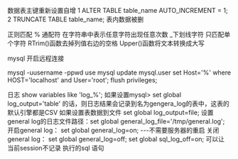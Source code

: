数据表主键重新设置自增
1
ALTER TABLE table_name AUTO_INCREMENT = 1;
2
TRUNCATE TABLE table_name;  表内数据被删

正则匹配
% 通配符 在字符串中表示任意字符出现任意次数
_下划线字符 只匹配单个字符
RTrim()函数去掉列值右边的空格
Upper()函数将文本转换成大写


mysql 开启远程连接
 
mysql -uusername -ppwd
use mysql 
update mysql.user set Host='%' where HOST='localhost' and User='root';
flush privileges;

日志
show variables like 'log_%';
如果设置mysql> set global log_output='table'  的话，则日志结果会记录到名为gengera_log的表中，这表的默认引擎都是CSV
如果设置表数据到文件  set global log_output=file;
设置general log的日志文件路径：set global general_log_file='/tmp/general.log';
开启general log： set global general_log=on;    ---不需要服务器的重启
关闭general log： set global general_log=off;
 set  global sql_log_off=on; 可以让 当前session不记录 执行的sql 语句
